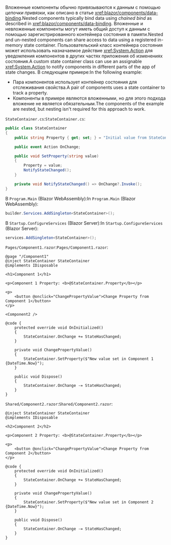 <span data-ttu-id="61f22-101">Вложенные компоненты обычно привязываются к данным с помощью *цепочки привязки*, как описано в статье <xref:blazor/components/data-binding>.</span><span class="sxs-lookup"><span data-stu-id="61f22-101">Nested components typically bind data using *chained bind* as described in <xref:blazor/components/data-binding>.</span></span> <span data-ttu-id="61f22-102">Вложенные и невложенные компоненты могут иметь общий доступ к данным с помощью зарегистрированного контейнера состояния в памяти.</span><span class="sxs-lookup"><span data-stu-id="61f22-102">Nested and un-nested components can share access to data using a registered in-memory state container.</span></span> <span data-ttu-id="61f22-103">Пользовательский класс контейнера состояния может использовать назначаемое действие <xref:System.Action> для уведомления компонентов в других частях приложения об изменениях состояния.</span><span class="sxs-lookup"><span data-stu-id="61f22-103">A custom state container class can use an assignable <xref:System.Action> to notify components in different parts of the app of state changes.</span></span> <span data-ttu-id="61f22-104">В следующем примере:</span><span class="sxs-lookup"><span data-stu-id="61f22-104">In the following example:</span></span>

* <span data-ttu-id="61f22-105">Пара компонентов использует контейнер состояния для отслеживания свойства.</span><span class="sxs-lookup"><span data-stu-id="61f22-105">A pair of components uses a state container to track a property.</span></span>
* <span data-ttu-id="61f22-106">Компоненты в примере являются вложенными, но для этого подхода вложение не является обязательным.</span><span class="sxs-lookup"><span data-stu-id="61f22-106">The components of the example are nested, but nesting isn't required for this approach to work.</span></span>

<span data-ttu-id="61f22-107">`StateContainer.cs`:</span><span class="sxs-lookup"><span data-stu-id="61f22-107">`StateContainer.cs`:</span></span>

```csharp
public class StateContainer
{
    public string Property { get; set; } = "Initial value from StateContainer";

    public event Action OnChange;

    public void SetProperty(string value)
    {
        Property = value;
        NotifyStateChanged();
    }

    private void NotifyStateChanged() => OnChange?.Invoke();
}
```

<span data-ttu-id="61f22-108">В `Program.Main` (Blazor WebAssembly):</span><span class="sxs-lookup"><span data-stu-id="61f22-108">In `Program.Main` (Blazor WebAssembly):</span></span>

```csharp
builder.Services.AddSingleton<StateContainer>();
```

<span data-ttu-id="61f22-109">В `Startup.ConfigureServices` (Blazor Server):</span><span class="sxs-lookup"><span data-stu-id="61f22-109">In `Startup.ConfigureServices` (Blazor Server):</span></span>

```csharp
services.AddSingleton<StateContainer>();
```

<span data-ttu-id="61f22-110">`Pages/Component1.razor`:</span><span class="sxs-lookup"><span data-stu-id="61f22-110">`Pages/Component1.razor`:</span></span>

```razor
@page "/Component1"
@inject StateContainer StateContainer
@implements IDisposable

<h1>Component 1</h1>

<p>Component 1 Property: <b>@StateContainer.Property</b></p>

<p>
    <button @onclick="ChangePropertyValue">Change Property from Component 1</button>
</p>

<Component2 />

@code {
    protected override void OnInitialized()
    {
        StateContainer.OnChange += StateHasChanged;
    }

    private void ChangePropertyValue()
    {
        StateContainer.SetProperty($"New value set in Component 1 {DateTime.Now}");
    }

    public void Dispose()
    {
        StateContainer.OnChange -= StateHasChanged;
    }
}
```

<span data-ttu-id="61f22-111">`Shared/Component2.razor`:</span><span class="sxs-lookup"><span data-stu-id="61f22-111">`Shared/Component2.razor`:</span></span>

```razor
@inject StateContainer StateContainer
@implements IDisposable

<h2>Component 2</h2>

<p>Component 2 Property: <b>@StateContainer.Property</b></p>

<p>
    <button @onclick="ChangePropertyValue">Change Property from Component 2</button>
</p>

@code {
    protected override void OnInitialized()
    {
        StateContainer.OnChange += StateHasChanged;
    }

    private void ChangePropertyValue()
    {
        StateContainer.SetProperty($"New value set in Component 2 {DateTime.Now}");
    }

    public void Dispose()
    {
        StateContainer.OnChange -= StateHasChanged;
    }
}
```
